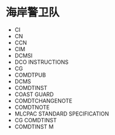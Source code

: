 # 海岸警卫队

* CI
* CN
* CCN
* CIM
* DCMSI
* DCO INSTRUCTIONS
* CG
* COMDTPUB
* DCMS
* COMDTINST
* COAST GUARD
* COMDTCHANGENOTE
* COMDTNOTE
* MLCPAC STANDARD SPECIFICATION
* CG COMDTINST
* COMDTINST M
